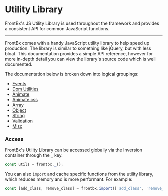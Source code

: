# Utility Library

FrontBx's JS Utility Library is used throughout the framework and provides a consistent API for common JavaScript functions.

---

FrontBx comes with a handy JavaScript utility library to help speed up production. The library is similar to something like jQuery, but with less bloat. This documentation provides a simple API reference, however for more in-depth detail you can view the library's source code which is well documented.

The documentation below is broken down into logical groupings:

*	[Events](../events/index.html)
*	[Dom Utilities](../dom-utilities/index.html)
*	[Animate](../animate/index.html)
*	[Animate css](../animate-css/index.html)
*	[Array](../array/index.html)
*	[Object](../object/index.html)
*	[String](../string/index.html)
*	[Validation](../validation/index.html)
*	[Misc](../misc/index.html)

### Access

FrontBx's Utility Library can be accessed globally via the Inversion container through the `_` key.

```javascript
const utils = frontbx._();
```

You can also `import` and cache specific functions from the utility library, which reduces memory and is more performant. For example:

```javascript
const [add_class, remove_class] = frontbx.import(['add_class', 'remove_class']).from('_');
```